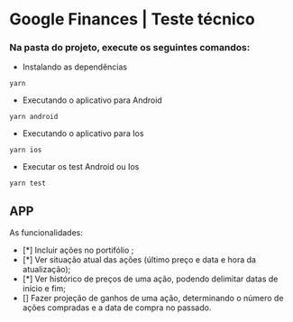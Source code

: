 # Google Finances | Teste técnico


### Na pasta do projeto, execute os seguintes comandos:

- Instalando as dependências

```
yarn
```

- Executando o aplicativo para Android

```
yarn android
```

- Executando o aplicativo para Ios

```
yarn ios
```

- Executar os test Android ou Ios

```
yarn test
```


## APP

As funcionalidades:

- [*] Incluir ações no portifólio ;
- [*] Ver situação atual das ações (último preço e data e hora da atualização);
- [*] Ver histórico de preços de uma ação, podendo delimitar datas de início e fim;
- [] Fazer projeção de ganhos de uma ação, determinando o número de ações compradas e a data de compra no passado.

